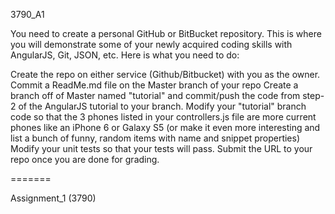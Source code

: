 3790_A1

You need to create a personal GitHub or BitBucket repository.  This is where you will demonstrate some of your newly acquired coding skills with AngularJS, Git, JSON, etc.  Here is what you need to do:

Create the repo on either service (Github/Bitbucket) with you as the owner.
Commit a ReadMe.md file on the Master branch of your repo
Create a branch off of Master named "tutorial" and commit/push the code from step-2 of the AngularJS tutorial to your branch.
Modify your "tutorial" branch code so that the 3 phones listed in your controllers.js file are more current phones like an iPhone 6 or Galaxy S5 (or make it even more interesting and list a bunch of funny, random items with name and snippet properties)
Modify your unit tests so that your tests will pass.
Submit the URL to your repo once you are done for grading.

=======

Assignment_1 (3790)
